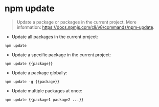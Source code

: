 # npm update

> Update a package or packages in the current project. 
> More information: <https://docs.npmjs.com/cli/v8/commands/npm-update>.

- Update all packages in the current project:

`npm update`

- Update a specific package in the current project:

`npm update {{package}}`

- Update a package globally:

`npm update -g {{package}}`

- Update multiple packages at once:

`npm update {{package1 package2 ...}}`
